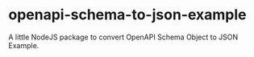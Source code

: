 # openapi-schema-to-json-example
A little NodeJS package to convert OpenAPI Schema Object to JSON Example.
